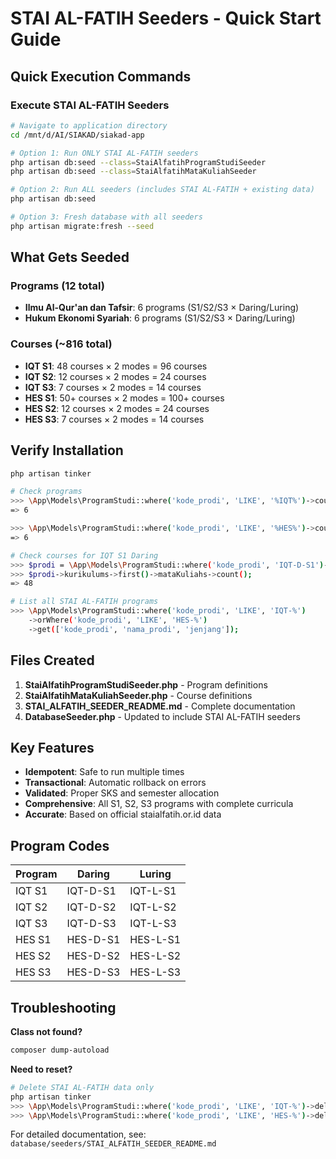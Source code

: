 # STAI AL-FATIH Seeders - Quick Start Guide

## Quick Execution Commands

### Execute STAI AL-FATIH Seeders

```bash
# Navigate to application directory
cd /mnt/d/AI/SIAKAD/siakad-app

# Option 1: Run ONLY STAI AL-FATIH seeders
php artisan db:seed --class=StaiAlfatihProgramStudiSeeder
php artisan db:seed --class=StaiAlfatihMataKuliahSeeder

# Option 2: Run ALL seeders (includes STAI AL-FATIH + existing data)
php artisan db:seed

# Option 3: Fresh database with all seeders
php artisan migrate:fresh --seed
```

## What Gets Seeded

### Programs (12 total)
- **Ilmu Al-Qur'an dan Tafsir**: 6 programs (S1/S2/S3 × Daring/Luring)
- **Hukum Ekonomi Syariah**: 6 programs (S1/S2/S3 × Daring/Luring)

### Courses (~816 total)
- **IQT S1**: 48 courses × 2 modes = 96 courses
- **IQT S2**: 12 courses × 2 modes = 24 courses
- **IQT S3**: 7 courses × 2 modes = 14 courses
- **HES S1**: 50+ courses × 2 modes = 100+ courses
- **HES S2**: 12 courses × 2 modes = 24 courses
- **HES S3**: 7 courses × 2 modes = 14 courses

## Verify Installation

```bash
php artisan tinker

# Check programs
>>> \App\Models\ProgramStudi::where('kode_prodi', 'LIKE', '%IQT%')->count();
=> 6

>>> \App\Models\ProgramStudi::where('kode_prodi', 'LIKE', '%HES%')->count();
=> 6

# Check courses for IQT S1 Daring
>>> $prodi = \App\Models\ProgramStudi::where('kode_prodi', 'IQT-D-S1')->first();
>>> $prodi->kurikulums->first()->mataKuliahs->count();
=> 48

# List all STAI AL-FATIH programs
>>> \App\Models\ProgramStudi::where('kode_prodi', 'LIKE', 'IQT-%')
    ->orWhere('kode_prodi', 'LIKE', 'HES-%')
    ->get(['kode_prodi', 'nama_prodi', 'jenjang']);
```

## Files Created

1. **StaiAlfatihProgramStudiSeeder.php** - Program definitions
2. **StaiAlfatihMataKuliahSeeder.php** - Course definitions
3. **STAI_ALFATIH_SEEDER_README.md** - Complete documentation
4. **DatabaseSeeder.php** - Updated to include STAI AL-FATIH seeders

## Key Features

- **Idempotent**: Safe to run multiple times
- **Transactional**: Automatic rollback on errors
- **Validated**: Proper SKS and semester allocation
- **Comprehensive**: All S1, S2, S3 programs with complete curricula
- **Accurate**: Based on official staialfatih.or.id data

## Program Codes

| Program | Daring | Luring |
|---------|--------|--------|
| IQT S1  | IQT-D-S1 | IQT-L-S1 |
| IQT S2  | IQT-D-S2 | IQT-L-S2 |
| IQT S3  | IQT-D-S3 | IQT-L-S3 |
| HES S1  | HES-D-S1 | HES-L-S1 |
| HES S2  | HES-D-S2 | HES-L-S2 |
| HES S3  | HES-D-S3 | HES-L-S3 |

## Troubleshooting

**Class not found?**
```bash
composer dump-autoload
```

**Need to reset?**
```bash
# Delete STAI AL-FATIH data only
php artisan tinker
>>> \App\Models\ProgramStudi::where('kode_prodi', 'LIKE', 'IQT-%')->delete();
>>> \App\Models\ProgramStudi::where('kode_prodi', 'LIKE', 'HES-%')->delete();
```

For detailed documentation, see: `database/seeders/STAI_ALFATIH_SEEDER_README.md`

